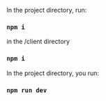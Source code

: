 
In the project directory,  run:

### `npm i`

in the /client directory

### `npm i`

In the project directory, you  run:
### `npm run dev`

